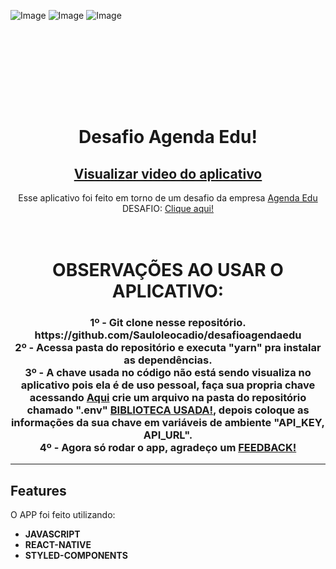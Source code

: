 ![Image](https://imgur.com/a/oDQwwW2.jpeg")
![Image](https://imgur.com/a/MWqqRYP.jpeg")
![Image](https://imgur.com/a/8Pm49Sp.jpeg")

<h1 align="center">
<br>
  <blockquote class="imgur-embed-pub" lang="en" data-id="xh0bwWN" data-context="false" ><a href="//imgur.com/xh0bwWN"></a></blockquote><script async src="//s.imgur.com/min/embed.js" charset="utf-8"></script>
  <!-- <img src="https://imgur.com/a/oDQwwW2.jpeg" alt="Tela_inicial_desafioagendaedu" width="120" height="340"> -->
  <!-- <img src="https://imgur.com/a/MWqqRYP.png" alt="Tela_detalhes_desafioagendaedu" width="120" height="340">
  <img src="https://imgur.com/a/8Pm49Sp.png" alt="Tela_pesquisa_desafioagendaedu" width="120"height="340"> -->
<br>
<br>
Desafio Agenda Edu!
</h1>

<h2 align="center"><a href="https://www.youtube.com/watch?v=dqtgX4uq3z0" target="_blank">Visualizar video do aplicativo</a></h2>

<p align="center">
 Esse aplicativo foi feito em torno de um desafio da empresa <a href="https://agendaedu.com/" target="_blank" >Agenda Edu</a> DESAFIO: <a href="https://github.com/agendakids/desafio-frontend-web/" target="_blank" >Clique aqui!</a> 
</p>

<h1 align="center">
<br>
  OBSERVAÇÕES AO USAR O APLICATIVO:
<br>

 <h3  align="center">
 1º - Git clone nesse repositório. https://github.com/Sauloleocadio/desafioagendaedu
 <br>
 2º - Acessa pasta do repositório e executa "yarn" pra instalar as dependências.
 <br>
 3º - A chave usada no código não está sendo visualiza no aplicativo pois ela é de uso pessoal, faça sua propria chave acessando <a href="https://www.themoviedb.org/documentation/api" target="_blank" >Aqui</a> crie um arquivo na pasta do repositório chamado ".env" <a href="https://github.com/goatandsheep/react-native-dotenv" target="_blank" >BIBLIOTECA USADA!</a>, depois coloque as informações da sua chave em variáveis de ambiente "API_KEY, API_URL".
 <br>
 4º - Agora só rodar o app, agradeço um <a href="https://api.whatsapp.com/send/?phone=558599111039" target="_blank" >FEEDBACK!</a>
 </h3>
</h1>

<hr />

## Features

O APP foi feito utilizando:

- **JAVASCRIPT**
- **REACT-NATIVE**
- **STYLED-COMPONENTS**
